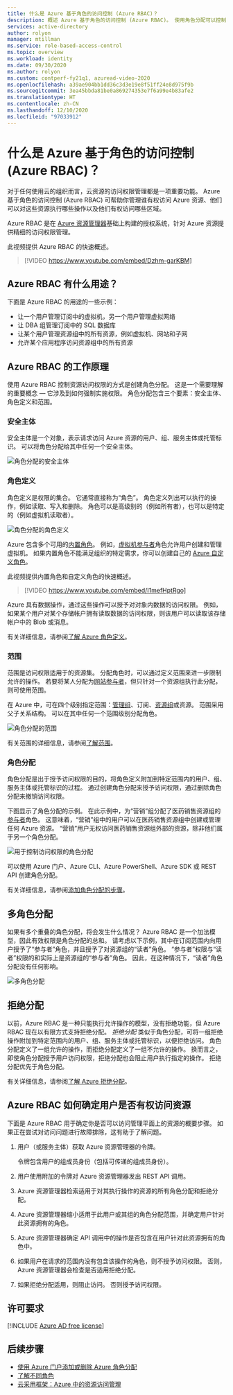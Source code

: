 ```yaml
---
title: 什么是 Azure 基于角色的访问控制 (Azure RBAC)？
description: 概述 Azure 基于角色的访问控制 (Azure RBAC)。 使用角色分配可以控制对 Azure 资源的访问权限。
services: active-directory
author: rolyon
manager: mtillman
ms.service: role-based-access-control
ms.topic: overview
ms.workload: identity
ms.date: 09/30/2020
ms.author: rolyon
ms.custom: contperf-fy21q1, azuread-video-2020
ms.openlocfilehash: a39ae904bb1dd36c3d3e19e8f51ff24e8d975f9b
ms.sourcegitcommit: 3ea45bbda81be0a869274353e7f6a99e4b83afe2
ms.translationtype: HT
ms.contentlocale: zh-CN
ms.lasthandoff: 12/10/2020
ms.locfileid: "97033912"
---
```

# <a name="what-is-azure-role-based-access-control-azure-rbac"></a>什么是 Azure 基于角色的访问控制 (Azure RBAC)？

对于任何使用云的组织而言，云资源的访问权限管理都是一项重要功能。 Azure 基于角色的访问控制 (Azure RBAC) 可帮助你管理谁有权访问 Azure 资源、他们可以对这些资源执行哪些操作以及他们有权访问哪些区域。

Azure RBAC 是在 [Azure 资源管理器](../azure-resource-manager/management/overview.md)基础上构建的授权系统，针对 Azure 资源提供精细的访问权限管理。

此视频提供 Azure RBAC 的快速概述。

>[!VIDEO https://www.youtube.com/embed/Dzhm-garKBM]

## <a name="what-can-i-do-with-azure-rbac"></a>Azure RBAC 有什么用途？

下面是 Azure RBAC 的用途的一些示例：

- 让一个用户管理订阅中的虚拟机，另一个用户管理虚拟网络
- 让 DBA 组管理订阅中的 SQL 数据库
- 让某个用户管理资源组中的所有资源，例如虚拟机、网站和子网
- 允许某个应用程序访问资源组中的所有资源

## <a name="how-azure-rbac-works"></a>Azure RBAC 的工作原理

使用 Azure RBAC 控制资源访问权限的方式是创建角色分配。 这是一个需要理解的重要概念 — 它涉及到如何强制实施权限。 角色分配包含三个要素：安全主体、角色定义和范围。

### <a name="security-principal"></a>安全主体

安全主体是一个对象，表示请求访问 Azure 资源的用户、组、服务主体或托管标识。 可以将角色分配给其中任何一个安全主体。

![角色分配的安全主体](./media/shared/rbac-security-principal.png)

### <a name="role-definition"></a>角色定义

角色定义是权限的集合。 它通常直接称为“角色”。 角色定义列出可以执行的操作，例如读取、写入和删除。 角色可以是高级别的（例如所有者），也可以是特定的（例如虚拟机读取者）。

![角色分配的角色定义](./media/shared/rbac-role-definition.png)

Azure 包含多个可用的[内置角色](built-in-roles.md)。 例如，[虚拟机参与者](built-in-roles.md#virtual-machine-contributor)角色允许用户创建和管理虚拟机。 如果内置角色不能满足组织的特定需求，你可以创建自己的 [Azure 自定义角色](custom-roles.md)。

此视频提供内置角色和自定义角色的快速概述。

>[!VIDEO https://www.youtube.com/embed/I1mefHptRgo]

Azure 具有数据操作，通过这些操作可以授予对对象内数据的访问权限。 例如，如果某个用户对某个存储帐户拥有读取数据的访问权限，则该用户可以读取该存储帐户中的 Blob 或消息。

有关详细信息，请参阅[了解 Azure 角色定义](role-definitions.md)。

### <a name="scope"></a>范围

范围是访问权限适用于的资源集。 分配角色时，可以通过定义范围来进一步限制允许的操作。 若要将某人分配为[网站参与者](built-in-roles.md#website-contributor)，但只针对一个资源组执行此分配，则可使用范围。

在 Azure 中，可在四个级别指定范围：[管理组](../governance/management-groups/overview.md)、订阅、[资源组](../azure-resource-manager/management/overview.md#resource-groups)或资源。 范围采用父子关系结构。 可以在其中任何一个范围级别分配角色。

![角色分配的范围](./media/shared/rbac-scope.png)

有关范围的详细信息，请参阅[了解范围](scope-overview.md)。

### <a name="role-assignments"></a>角色分配

角色分配是出于授予访问权限的目的，将角色定义附加到特定范围内的用户、组、服务主体或托管标识的过程。 通过创建角色分配来授予访问权限，通过删除角色分配来撤销访问权限。

下图显示了角色分配的示例。 在此示例中，为“营销”组分配了医药销售资源组的[参与者](built-in-roles.md#contributor)角色。 这意味着，“营销”组中的用户可以在医药销售资源组中创建或管理任何 Azure 资源。 “营销”用户无权访问医药销售资源组外部的资源，除非他们属于另一个角色分配。

![用于控制访问权限的角色分配](./media/overview/rbac-overview.png)

可以使用 Azure 门户、Azure CLI、Azure PowerShell、Azure SDK 或 REST API 创建角色分配。

有关详细信息，请参阅[添加角色分配的步骤](role-assignments-steps.md)。

## <a name="multiple-role-assignments"></a>多角色分配

如果有多个重叠的角色分配，将会发生什么情况？ Azure RBAC 是一个加法模型，因此有效权限是角色分配的总和。 请考虑以下示例，其中在订阅范围内向用户授予了“参与者”角色，并且授予了对资源组的“读者”角色。 “参与者”权限与“读者”权限的和实际上是资源组的“参与者”角色。 因此，在这种情况下，“读者”角色分配没有任何影响。

![多角色分配](./media/overview/rbac-multiple-roles.png)

## <a name="deny-assignments"></a>拒绝分配

以前，Azure RBAC 是一种只能执行允许操作的模型，没有拒绝功能，但 Azure RBAC 现在以有限方式支持拒绝分配。 *拒绝分配* 类似于角色分配，可将一组拒绝操作附加到特定范围内的用户、组、服务主体或托管标识，以便拒绝访问。 角色分配定义了一组允许的操作，而拒绝分配定义了一组不允许的操作。 换而言之，即使角色分配授予用户访问权限，拒绝分配也会阻止用户执行指定的操作。 拒绝分配优先于角色分配。

有关详细信息，请参阅[了解 Azure 拒绝分配](deny-assignments.md)。

## <a name="how-azure-rbac-determines-if-a-user-has-access-to-a-resource"></a>Azure RBAC 如何确定用户是否有权访问资源

下面是 Azure RBAC 用于确定你是否可以访问管理平面上的资源的概要步骤。 如果正在尝试对访问问题进行故障排除，这有助于了解问题。

1. 用户（或服务主体）获取 Azure 资源管理器的令牌。

    令牌包含用户的组成员身份（包括可传递的组成员身份）。

1. 用户使用附加的令牌对 Azure 资源管理器发出 REST API 调用。

1. Azure 资源管理器检索适用于对其执行操作的资源的所有角色分配和拒绝分配。

1. Azure 资源管理器缩小适用于此用户或其组的角色分配范围，并确定用户针对此资源拥有的角色。

1. Azure 资源管理器确定 API 调用中的操作是否包含在用户针对此资源拥有的角色中。

1. 如果用户在请求的范围内没有包含该操作的角色，则不授予访问权限。 否则，Azure 资源管理器会检查是否适用拒绝分配。

1. 如果拒绝分配适用，则阻止访问。 否则授予访问权限。

## <a name="license-requirements"></a>许可要求

[!INCLUDE [Azure AD free license](../../includes/active-directory-free-license.md)]

## <a name="next-steps"></a>后续步骤

- [使用 Azure 门户添加或删除 Azure 角色分配](role-assignments-portal.md)
- [了解不同角色](rbac-and-directory-admin-roles.md)
- [云采用框架：Azure 中的资源访问管理](/azure/cloud-adoption-framework/govern/resource-consistency/resource-access-management)
